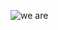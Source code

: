 ![we are](https://github.com/BoborahimAlisherovich/We-Are-Creative-django/assets/157810653/3503d4d3-b8f9-427d-b4de-21bd7056f439)
